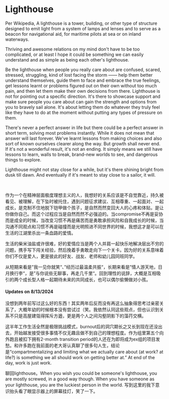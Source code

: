 # Lighthouse

Per Wikipedia, A lighthouse is a tower, building, or other type of structure designed to emit light from a system of lamps and lenses and to serve as a beacon for navigational aid, for maritime pilots at sea or on inland waterways.

Thriving and awesome relations on my mind don't have to be too complicated, or at least I hope it could be something we can easily understand and as simple as being each other's lighthouse.

Be the lighthouse when people you really care about are confused, scared, stressed, struggling, kind of lost facing the storm —— help them better understand themselves, guide them to face and embrace the true feelings, get lessons learnt or problems figured out on their own without too much pain, and then let them make their own decisions from there. Lighthouse is not for pointing out a specific direction. It's there to showcase support and make sure people you care about can gain the strength and options from you to bravely sail alone. It's about letting them do whatever they truly feel like they have to do at the moment without putting any types of pressure on them. 

There's never a perfect answer in life but there could be a perfect answer in short term, solving most problems instantly. While it does not mean that answer will last forever. We've learnt lessons from making choices and also sort of known ourselves clearer along the way. But growth shall never end. If it's not a wonderful result, it's not an ending. It simply means we still have lessons to learn, walls to break, brand-new worlds to see, and dangerous things to explore. 

Lighthouse might not stay close for a while, but it's there shining bright from dusk till dawn. And eventually if it's meant to stay close to a sailor, it will.

<br />

作为一个在精神层面极度理想主义的人，我想好的关系应该是不自觉靠近，持久被看见、被理解，在下坠时被托住，遇到问题征求建议、互相尊重、一起面对、一起成长，是克制不住地脱下铠甲做个孩子，是自然而然变回大人的心疼和体贴，是让你做你自己。而这个过程应当是自然而然不必强迫的。当compromise不再是妥协而是成全的时候，当改变习惯不再是痛苦而是勇敢承担风险和自我成长的时候，当沟通不同观点和习惯不再是碰撞而是光明照进不同世界的时候，我想这才是可以在生活的江湖里杀出一条血路的爱情。

生活的柴米油盐或许很难，好的爱情应当是两个人并肩一起快乐地解决层出不穷的问题，携手写下闯关经验，然后挽着手勇敢走向下一个关卡。因为好的关系意味着你们不仅是爱人，更是彼此的好友、战友、老师和幼儿园同班同学。

从短期来看是”我一见你就笑“、”经历过最温柔共振“，长期来看是”情人游天地，日月换行李“，是”与你说些无聊事，再走几千里“。回到理性的说辞，大概是互相吸引的两个成长型人格一起期待未来的共同成长，也可以偶尔偷懒做对小孩。


#### Updates on 8/13/2024
没想到两年前写过这么好的东西！其实两年后反而没有再这么抽象得思考过亲密关系了，大概年幼的时候根本没有尝试过（笑。我依然认同这些观点，但也认识到关系不只是高屋建瓴得挥斥方遒，更是两个人之间沟壑阴影下的藻荇交横。

这半年工作生活全然是极限挑战模式，burnout后的洞穴期长之又长到现在还没出去，开始越发接受很多事情不仅无趣且做不到自己的理想程度。作为组里第五个向外跑且被扣下拥有2-month transition period的人还在为即将成为ex组的项目发愁。和许多跑在我前面的老大哥认真聊了很多句人生，结论是“compartmentalizing and limiting what we actually care about (at work? at life?) is something we all should work on getting better at.” At end of the day, work is just work.

聊回lighthouse。When you wish you could be someone's lighthouse, you are mostly screwed, in a good way though. When you have someone as your lighthouse, you are the luckiest person in the world.
写到这里的我下意识抬头看了眼显示器上的屏幕挂灯，笑了一下。
